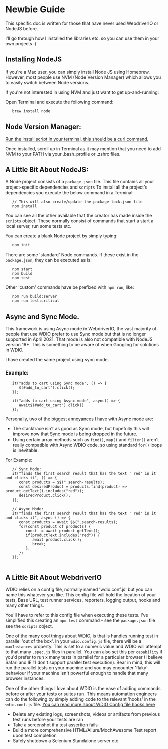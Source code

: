 # Newbie Guide

This specific doc is written for those that have never used WebdriverIO or NodeJS before.

I'll go through how I installed the libraries etc. so you can use them in your own projects :)

##  Installing NodeJS

If you're a Mac user, you can simply install Node JS using Homebrew.
However, most people use NVM (Node Version Manager) which allows you to easily switch between Node versions.

If you're not interested in using NVM and just want to get up-and-running:

Open Terminal and execute the following command:
```
   brew install node
```

## Node Version Manager:

[Run the install script in your terminal, this should be a curl command.](https://github.com/nvm-sh/nvm#install--update-script)

Once installed, scroll up in Terminal as it may mention that you need to add NVM to your PATH via your .bash_profile or .zshrc files.


## A Little Bit About NodeJS:
A Node project consists of a `package.json` file. This file contains all your project-specific dependencies and `scripts`
To install all the project's dependencies you execute the below command in a Terminal:
``` 
   // This will also create/update the package-lock.json file
   npm install
```
You can see all the other available that the creator has made inside the `scripts` object.
These normally consist of commands that start a start a local server, run some tests etc.

You can create a blank Node project by simply typing:
```
   npm init
```

There are some 'standard' Node commands. If these exist in the `package.json`, they can be executed as is:
```
   npm start
   npm build
   npm test
```

Other 'custom' commands have be prefixed with `npm run`, like:
```
   npm run build:server
   npm run test:critical
```

## Async and Sync Mode.

This framework is using Async mode in WebdriverIO, the vast majority of people that use WDIO prefer to use Sync mode but that is no longer supported in April 2021.
That mode is also not compatible with NodeJS version 16+. This is something to be aware of when Googling for solutions in WDIO.

I have created the same project using sync mode.

### Example:
```
   it("adds to cart using Sync mode", () => {
      $(#add_to_cart").click();
   });  

   it("adds to cart using Async mode", async() => {
      await$(#add_to_cart").click()
   });
```
   
Personally, two of the biggest annoyances I have with Async mode are:
- The stacktrace isn't as good as Sync mode, but hopefully this will improve now that Sync mode is being dropped in the future.
- Using certain array methods such as `find()`, `map()` and `filter()` aren't really compatible with Async WDIO code, so using standard `for()` loops is inevitable.

For Example:
```
   // Sync Mode:
   it("finds the first search result that has the text ' red' in it and clicks it", () => {
      const products = $$(".search-results);
      const desiredProduct = products.find(product) => product.getText().includes("red"));
      desiredProduct.click();
   }); 

   // Async Mode:
   it("finds the first search result that has the text ' red' in it and clicks it", async () => {
      const products = await $$(".search-results);
      for(const product of products) {
         const  = await product.getText();
         if(productText.includes("red")) {
            await product.click();
            break;
         };
      };
   }); 
   
```


## A Little Bit About WebdriverIO
WDIO relies on a config file, normally named 'wdio.conf.js' but you can name this whatever you like.
This config file will hold the location of your tests, Base URL, test runner services, reporters, logging output, hooks and many other things.

You'll have to refer to this config file when executing these tests. I've simplified this creating an `npm test` command - see the `package.json` file see the `scripts` object.

One of the many cool things about WDIO, is that is handles running test in parallel 'out of the box'.
In your `wdio.config.js` file, there will be a `maxInstances` property. This is set to a numeric value and WDIO will attempt to that many `.spec.js` files in parallel. You can also set this per `capability` if you'd prefer to run x many tests in parallel for a particular browser (I believe Safari and IE 11 don't support parallel test execution). Bear in mind, this will run the parallel tests on your machine and you may encounter 'flaky' behaviour if your machine isn't powerful enough to handle that many browser instances.

One of the other things I love about WDIO is the ease of adding commands before or after your tests or suites run.
This means automation engineers can do the following by simply adding code to the relevant 'hooks' in the `wdio.conf.js` file.
[You can read more about WDIO Config file hooks here](https://webdriver.io/docs/options#hooks)

- Delete any existing logs, screenshots, videos or artifacts from previous test runs before your tests are ran
- Take a screenshot if a test assertion fails
- Build a more comprehensive HTML/Allure/MochAwesome Test report upon test completion
- Safely shutdown a Selenium Standalone server etc.

